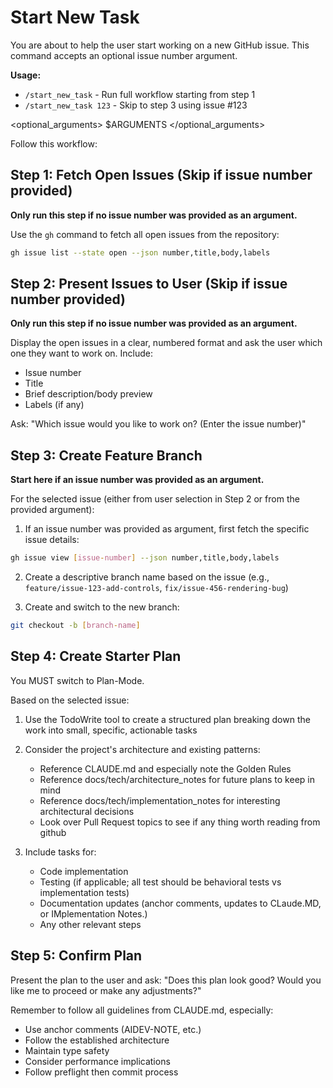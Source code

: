 # Start New Task

You are about to help the user start working on a new GitHub issue. This command accepts an optional issue number argument.

**Usage:**

- `/start_new_task` - Run full workflow starting from step 1
- `/start_new_task 123` - Skip to step 3 using issue #123

<optional_arguments>
$ARGUMENTS
</optional_arguments>

Follow this workflow:

## Step 1: Fetch Open Issues (Skip if issue number provided)

**Only run this step if no issue number was provided as an argument.**

Use the `gh` command to fetch all open issues from the repository:

```bash
gh issue list --state open --json number,title,body,labels
```

## Step 2: Present Issues to User (Skip if issue number provided)

**Only run this step if no issue number was provided as an argument.**

Display the open issues in a clear, numbered format and ask the user which one they want to work on. Include:

- Issue number
- Title  
- Brief description/body preview
- Labels (if any)

Ask: "Which issue would you like to work on? (Enter the issue number)"

## Step 3: Create Feature Branch

**Start here if an issue number was provided as an argument.**

For the selected issue (either from user selection in Step 2 or from the provided argument):

1. If an issue number was provided as argument, first fetch the specific issue details:

```bash
gh issue view [issue-number] --json number,title,body,labels
```

2. Create a descriptive branch name based on the issue (e.g., `feature/issue-123-add-controls`, `fix/issue-456-rendering-bug`)

3. Create and switch to the new branch:

```bash
git checkout -b [branch-name]
```

## Step 4: Create Starter Plan

You MUST switch to Plan-Mode.

Based on the selected issue:

1. Use the TodoWrite tool to create a structured plan breaking down the work into small, specific, actionable tasks

2. Consider the project's architecture and existing patterns:
   - Reference CLAUDE.md and especially note the Golden Rules
   - Reference docs/tech/architecture_notes for future plans to keep in mind
   - Reference docs/tech/implementation_notes for interesting architectural decisions
   - Look over Pull Request topics to see if any thing worth reading from github

3. Include tasks for:
   - Code implementation
   - Testing (if applicable; all test should be behavioral tests vs implementation tests)
   - Documentation updates (anchor comments, updates to CLaude.MD, or IMplementation Notes.)
   - Any other relevant steps

## Step 5: Confirm Plan

Present the plan to the user and ask: "Does this plan look good? Would you like me to proceed or make any adjustments?"

Remember to follow all guidelines from CLAUDE.md, especially:

- Use anchor comments (AIDEV-NOTE, etc.)
- Follow the established architecture
- Maintain type safety
- Consider performance implications
- Follow preflight then commit process
